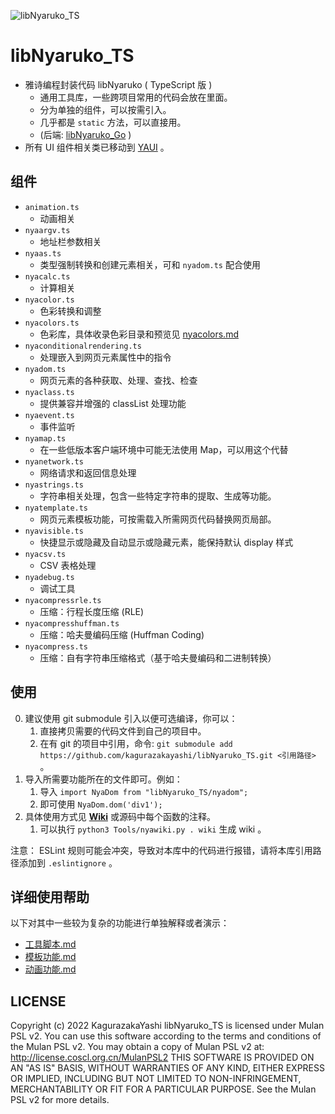 ![libNyaruko_TS](favicon.ico)

# libNyaruko_TS

- 雅诗编程封装代码 libNyaruko ( TypeScript 版 )
  - 通用工具库，一些跨项目常用的代码会放在里面。
  - 分为单独的组件，可以按需引入。
  - 几乎都是 `static` 方法，可以直接用。
  - (后端: [libNyaruko_Go](https://github.com/kagurazakayashi/libNyaruko_Go) )
- 所有 UI 组件相关类已移动到 [YAUI](https://github.com/kagurazakayashi/yaui) 。

## 组件

- `animation.ts`
  - 动画相关
- `nyaargv.ts`
  - 地址栏参数相关
- `nyaas.ts`
  - 类型强制转换和创建元素相关，可和 `nyadom.ts` 配合使用
- `nyacalc.ts`
  - 计算相关
- `nyacolor.ts`
  - 色彩转换和调整
- `nyacolors.ts`
  - 色彩库，具体收录色彩目录和预览见 [nyacolors.md](nyacolors.md)
- `nyaconditionalrendering.ts`
  - 处理嵌入到网页元素属性中的指令
- `nyadom.ts`
  - 网页元素的各种获取、处理、查找、检查
- `nyaclass.ts`
  - 提供兼容并增强的 classList 处理功能
- `nyaevent.ts`
  - 事件监听
- `nyamap.ts`
  - 在一些低版本客户端环境中可能无法使用 Map，可以用这个代替
- `nyanetwork.ts`
  - 网络请求和返回信息处理
- `nyastrings.ts`
  - 字符串相关处理，包含一些特定字符串的提取、生成等功能。
- `nyatemplate.ts`
  - 网页元素模板功能，可按需载入所需网页代码替换网页局部。
- `nyavisible.ts`
  - 快捷显示或隐藏及自动显示或隐藏元素，能保持默认 display 样式
- `nyacsv.ts`
  - CSV 表格处理
- `nyadebug.ts`
  - 调试工具
- `nyacompressrle.ts`
  - 压缩：行程长度压缩 (RLE)
- `nyacompresshuffman.ts`
  - 压缩：哈夫曼编码压缩 (Huffman Coding)
- `nyacompress.ts`
  - 压缩：自有字符串压缩格式（基于哈夫曼编码和二进制转换）

## 使用

0. 建议使用 git submodule 引入以便可选编译，你可以：
   1. 直接拷贝需要的代码文件到自己的项目中。
   2. 在有 git 的项目中引用，命令: `git submodule add https://github.com/kagurazakayashi/libNyaruko_TS.git <引用路径>` 。
1. 导入所需要功能所在的文件即可。例如：
   1. 导入 `import NyaDom from "libNyaruko_TS/nyadom";`
   2. 即可使用 `NyaDom.dom('div1');`
2. 具体使用方式见 **[Wiki](https://github.com/kagurazakayashi/libNyaruko_TS/wiki)** 或源码中每个函数的注释。
   1. 可以执行 `python3 Tools/nyawiki.py . wiki` 生成 wiki 。

注意： ESLint 规则可能会冲突，导致对本库中的代码进行报错，请将本库引用路径添加到 `.eslintignore` 。

## 详细使用帮助

以下对其中一些较为复杂的功能进行单独解释或者演示：

- [工具脚本.md](https://github.com/kagurazakayashi/libNyaruko_TS/wiki/工具脚本)
- [模板功能.md](https://github.com/kagurazakayashi/libNyaruko_TS/wiki/模板功能)
- [动画功能.md](https://github.com/kagurazakayashi/libNyaruko_TS/wiki/动画功能)

## LICENSE

Copyright (c) 2022 KagurazakaYashi libNyaruko_TS is licensed under Mulan PSL v2. You can use this software according to the terms and conditions of the Mulan PSL v2. You may obtain a copy of Mulan PSL v2 at: http://license.coscl.org.cn/MulanPSL2 THIS SOFTWARE IS PROVIDED ON AN "AS IS" BASIS, WITHOUT WARRANTIES OF ANY KIND, EITHER EXPRESS OR IMPLIED, INCLUDING BUT NOT LIMITED TO NON-INFRINGEMENT, MERCHANTABILITY OR FIT FOR A PARTICULAR PURPOSE. See the Mulan PSL v2 for more details.

